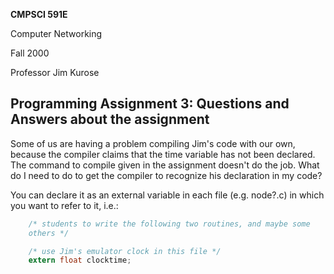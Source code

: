 **CMPSCI 591E**

Computer Networking

Fall 2000

Professor Jim Kurose

## Programming Assignment 3: Questions and Answers about the assignment

Some of us are having a problem compiling Jim's code with our own,
because the compiler claims that the time variable has not been
declared. The command to compile given in the assignment doesn't do
the job. What do I need to do to get the compiler to recognize his
declaration in my code?

   You can declare it as an external variable in each file (e.g.
   node?.c) in which you want to refer to it, i.e.:
```c
    /* students to write the following two routines, and maybe some
    others */

    /* use Jim's emulator clock in this file */
    extern float clocktime;
```